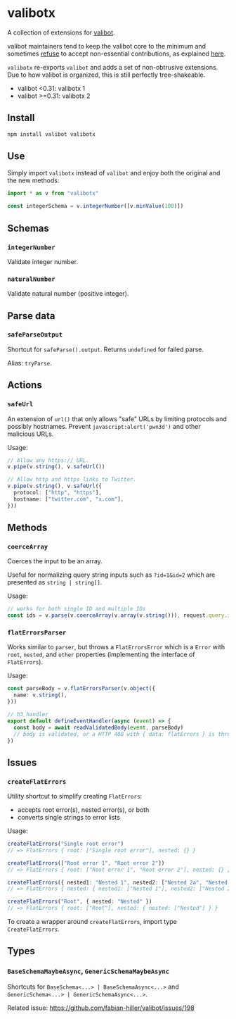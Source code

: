 # valibotx

A collection of extensions for [valibot](https://valibot.dev/).

valibot maintainers tend to keep the valibot core to the minimum and sometimes [refuse](https://github.com/fabian-hiller/valibot/issues/171#issuecomment-1726646389) to accept non-essential contributions, as explained [here](https://github.com/fabian-hiller/valibot/issues/198#issuecomment-1749261796).

`valibotx` re-exports `valibot` and adds a set of non-obtrusive extensions. Due to how valibot is organized, this is still perfectly tree-shakeable.

* valibot <0.31: valibotx 1
* valibot >=0.31: valibotx 2

## Install

```sh
npm install valibot valibotx
```

## Use

Simply import `valibotx` instead of `valibot` and enjoy both the original and the new methods:

```ts
import * as v from "valibotx"

const integerSchema = v.integerNumber([v.minValue(100)])
```

## Schemas

### `integerNumber`

Validate integer number.

### `naturalNumber`

Validate natural number (positive integer).

## Parse data

### `safeParseOutput`

Shortcut for `safeParse().output`. Returns `undefined` for failed parse.

Alias: `tryParse`.

## Actions

### `safeUrl`

An extension of `url()` that only allows "safe" URLs by limiting protocols and possibly hostnames. Prevent `javascript:alert('pwn3d')` and other malicious URLs.

Usage:

```ts
// Allow any https:// URL.
v.pipe(v.string(), v.safeUrl())

// Allow http and https links to Twitter.
v.pipe(v.string(), v.safeUrl({
  protocol: ["http", "https"],
  hostname: ["twitter.com", "x.com"],
}))
```

## Methods

### `coerceArray`

Coerces the input to be an array.

Useful for normalizing query string inputs such as `?id=1&id=2` which are presented as `string | string[]`.

Usage:

```ts
// works for both single ID and multiple IDs
const ids = v.parse(v.coerceArray(v.array(v.string())), request.query.id)
```

### `flatErrorsParser`

Works similar to `parser`, but throws a `FlatErrorsError` which is a `Error` with `root`, `nested`, and `other` properties (implementing the interface of `FlatErrors`).

Usage:

```ts
const parseBody = v.flatErrorsParser(v.object({
  name: v.string(),
}))

// h3 handler
export default defineEventHandler(async (event) => {
  const body = await readValidatedBody(event, parseBody)
  // body is validated, or a HTTP 400 with { data: flatErrors } is thrown
})
```

## Issues

### `createFlatErrors`

Utility shortcut to simplify creating `FlatErrors`:

- accepts root error(s), nested error(s), or both
- converts single strings to error lists

Usage:

```ts
createFlatErrors("Single root error")
// => FlatErrors { root: ["Single root error"], nested: {} }

createFlatErrors(["Root error 1", "Root error 2"])
// => FlatErrors { root: ["Root error 1", "Root error 2"], nested: {} }

createFlatErrors({ nested1: "Nested 1", nested2: ["Nested 2a", "Nested 2b"] })
// => FlatErrors { nested: { nested1: ["Nested 1"], nested2: ["Nested 2a", "Nested 2b"] } }

createFlatErrors("Root", { nested: "Nested" })
// => FlatErrors { root: ["Root"], nested: { nested: ["Nested"] } }
```

To create a wrapper around `createFlatErrors`, import type `CreateFlatErrors`.

## Types

### `BaseSchemaMaybeAsync`, `GenericSchemaMaybeAsync`

Shortcuts for `BaseSchema<...> | BaseSchemaAsync<...>` and `GenericSchema<...> | GenericSchemaAsync<...>`.

Related issue: https://github.com/fabian-hiller/valibot/issues/198
